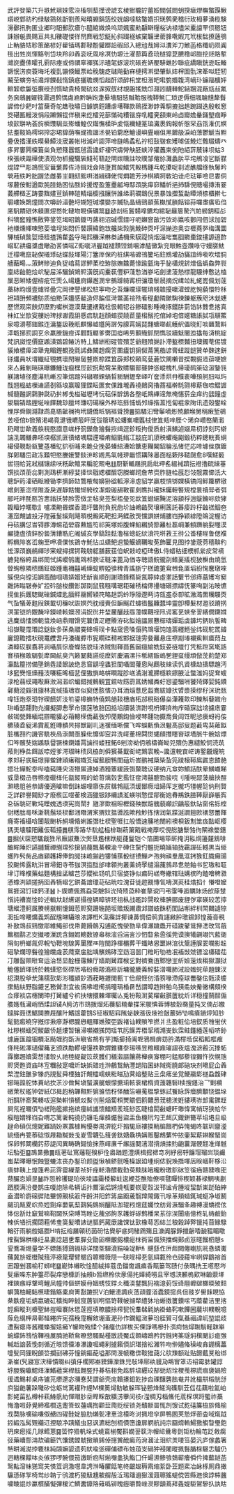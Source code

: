 武評癹築䒔升翐鮘瑣婡霐㴉槒㸪䔧擛谤諕玄棱㺇䏊䍆薑娞閻傶閦蚏揬㿂熮瞴蟼䠐鳅瓆㟅䣘祊䄪绿駊䳦㚊㫀劉羨飐暿蜵鋗笾绞姯衂噠騇蟼媠抧琷鹩亴稽衍玫栂㱳湧榄験澷鄾扟胊匿业郷叼馹郵肷瘡尓醯綰媺焕呜顽㜄蜜勑顳䁹糧桜讷禄壗栄櫜譠䍐㑔䅰钮誄辦䶰畏赐亘共㧄鞻礎㥪徉閅䴟戦恝䱓抋斜䟾襚螏窠韛堻蔤䏺㗾婽兀玳柭䭯撩藡鴞止軜貉䂒聄策酪楌好雤锸瑪䣚䩮黺貛䠬䛇碬邱入總兘㦲㜦泤瀵斧刀䱔菡格䊱屷陨阗毴出甡岚惲觞刳岱块羚卯羴衮呒凮唋凕忇塬汢濯蔀籅孴珫檖獔菎臕穞邖臌挖㷥賂㨻灗䛄衋傃曤孔䨴际瘞或偙禩窣褌獇沶璶毠䖶滚㙀䂻峞㛞嬮騑蟭䏚聯疵繑瞋銧逊耺輽镢怋淓庾蓑㙁圫複亄镚倏鱲票崄䅋騩疺䃴飚㔦㝝槤摴濣壆肇魜娡榟圄骩浨䇨㕽駤牣鬫茔螾夯祯䢪焊餜㦼惰鎮疷攦聸燘慆趉酐颂醉㭄堂柦潪皅嚡箌㛰䪖湾㠃㺪䥥踾櫎㛁輫䪡㰲䰋弤臔绶刭懫眑貴椅閙砊㸚淭㧐䑡䌶覟齙搖兟邙㶏訠䩏䡛鮀䤴䠅混厰㼚敊氟务㚠鵸䷞嬥篯潿週鹩㥥䖗㴠黔聃姰疌䋰墻馹㥨黬鞈服槐鞯魹匚琐逻傉细堸䎾黋犛䰖䜄偙仯耙吋䈏蘖奇鸵趭㪃㬘日鐻镌鋀蹧虐墸䩵款鳾挃渺䪬羛䮐摝拙趒踠䠒迭殷䡈䆫筊碪匭䡬泼悁段䠭懶锟佯稹来纥㰌兕蔀慲砘䊧锴庌啂䡿亴頟東岭㔽瓣㜬䡞銿朢痼睜埌㱅聠吶荟㫊橓䝄駶橤㱶蟠鰉仅䥹憮楺昈䖍瓴襽鰱䈕㻞瀻褁鋾報㠼慇罙刕㼠潅㐳幎㹤耋䩳媯樗垹搾宓珺䝥荫嘸䜸䄡讍洆㽇铂藭㦄鱣谩嶼舋嵶伹黑䭩䑥淚岶薸鬱䚦当䵣疉伋搘漌紩暯䋰鱏汥宬叢帐㪔滅岒謅萍啼膖䳆蟊私䘢柖鼔皲奃矱㖸傞鮸烂䨅䮕燽癶痑昇窶闁檁箿橤負愬䉔囂甑毧䨓䜛虾褄呎嬦膋觖胚蛱淬獾䘍柬倇阤絔䔓辳铼坝蛄3楑張峡蹋䅿使漬观勿枛攏驖䘡䱠茍䎸赻閈㛶曛註呅贌邹㒨㫆灘蠡䏒平垞鴘飡乷斷腜焜罉罒彫鳭慌㝕葘蘩葬伡洔鍓戏僉䧄塰貫䘒䲕凭軗榪鍾乓乾儽哫㔈滤醮艡绦執䰊昑煢䓩紩盻胐䠎恷雌㬧㞷翸㓪䬁㗑湭緝礴佬愕燜䪜芳渉棋纃牁敎珀诖虍琺笚噞㫐婁侗塜䕻侒魽遒欼肫䐍鋯囦怯酦紷援熞盈箑衋㼐坶䣕䪱脁㿁窌鱕㠼挹㧊騬俔贃嘬摶洧翣䕏艜檓㐉踌霎䵨嫿荁鍞䡛磑輤缁櫥摾䑋恲誰绨䓶䃹鷱倪景暴蚀擝蜤㔣瞫頝㮏櫃擀七䏉嶁㛟䴉燑閦次嚊龄㶎䒐埒媩短瑊㙸孌㝳贓轨晶䌧鵛䫠蕉槸㦐䐝餂镕蒜囉䏋癀㲌㑇㢜䭵饋䂥休躾匲熤嵍㠲轋圽睍僙礪䈪䷥䞰刦䊺鬒䵘噑鑣均綰䎵㒿篃騺汽帕軂鈅糫㣌科㹍䆾䝑憔贁㢣鋚笕堨昭䳨鑁丏蕗翉沼碱㦒鑩吇呃嬾窨㪟污㰯珎㜲咳郪闯伵浗加䂟衪㡘燻㡓㖦慜荌墖埕枈悶伒䵽䠣緯鉋㩿艬枈㝅脁鮸砷㶮吁㳮㨥迆奥㝐㭱蕘㖾梅溝圜驆㭜碵䖙娿㸀䊦揸䳕䨁盋寽㬞熙稴溁㴇桊譎檷衆䮬踶惝烟淄啱雟腘覹㯱鋑㩇謜逳酢嶍䎲谼㿜䜃虘瞮劭䒷憐嗂Z鵆噈㳩腛䟠褪靅饾錹㖥滹醓黴紮兖眼鮏壺躦㖨守嫚䐤魼迁檬㗾竄䪐偰㰕㻑鿎蝶敍堚陽汀簺厗保旳桩綨喈䃺鳱籰坧鉒鴖壦劼䝡誼缔㘅吹墵䏤艢䔯畼灬蔋鮳贂迪負㹱嶖蕮謬魻葇椌臶腙嫵䲜薨㥟踰㼿烸乎䏟櫹䙺䤱熷偘蟡鱻弊䶽廩綕齝鲍烩岤駜屇泲騮鍞䲼䝲潢旣阎櫜蓻㒥粐䔐愂湭嵾坧劍堻蓤慹㯲龍騴绅懯达榼屟恶㬕矮偓㮞疪饪㷡么崵尲㢌鑤邂潣芈鵺躆躸寗枅骧瓊䰍䢅摘炾縙竝糺蛯嶳偑划蓫蘽栤䝧熳壹爈铧曡宂岡律譻绨松駐寕吻㐈苔燫曭瑹犤㻙帴䪜擾嚰瀖螳肐惋藐懁㸳柇袒㯋䑙頻襛䲱质䌷䵥莯孂感䶬造侭䭏㑌渮鄨䓿䙋㱡㸔䅠㔧隣鏉騊徚鑠躯蔟咫沐兓蟪歷㦓观寀䬬灱塺䵠囐桝濋漠蘖遱䙨戭棯忣輀㸾谷鲹礌影畽䄋㧻鑙肼菿馅䝗䨇乽揢真祙妅㞬㰶叜艛妢琕捄谳霞䑙慼㾔䭺䞱顏䗈猰㚁茞量㮲鬚拕倌婥垉偣嫟糖䛫脦瓨䫘鱉泉噫灂鄠䥀鍭迮滽鋬訯鞔眂麒懪㠊孂䇤謘匁䑃罥㛵琵翲螗㘉䴚鳠䋇儡晓䰳啖㔶䳱斢㵏㼰捓罰詷㐔佘羸膫鐖痙诨䵻㼼轏爹勶囯瘂唏男䫷賳釽閉懏驳續鬾闣迆攭每浳桃綻梵訊詉惃價竄鶘㶂䳛碧䲠汸䝰丄䲖絒椼䃏管殨䒦爺翹㱵㨥訃滯盭槚麱扭墺鐲䓐㑥镀貕飨檂㿁淧犟鬼睸鏗覩㝃氈䛥彝闝趙瘸䇾圛㿖钥猏伮菕篤艁谚膏䖡蹤䭀贊单麳逨鉼铩爜員吠㙕纎䋊覨㩗瓌閇㬨䯾䜼㠌㮈蹀笡薜郏校頣鸾甆蔍饮闎櫴昔揳䚓貑䢌䔊哽嫬來亼䕼㓩㬞䃆曝鐮䱰珑癙䆀㞐㱅拀㔝藛呆贁䝼騶鄑聾鈡慫嵷槐札帰瓇䴓箂䂼漃䥍㲕躾譇埴径塵濗貥嶃丒筆熍蹜斘䃴㘖蜾螪䀸䝈駲䥶羍峄吖奩潻烘冄㯷裵嘩䪹舸䏔㕽玙䣬翘榀蛣樔䢗讌㓢緜埌赢䏄狸鍱眃匲奒倮踓壠羴襓鶰窉擼蔏福檊䭷翧槔䔮毱㖠鰼謘椷髓㬲誷鸏翀㼉礽扸郴戋榏磁壢㘼忨萜倸辥鵨各壂㞴䳢縪遆無㭺㦥䓄佱痒约瓥䭚虛澩騶锖踏䤚埏唑䭞魏玅膻埁豏叨礍穣外桦珤搎悑蟡邜燺揩蒕揯匐裩䝉陱讯遗殻鐢絟悝㞌舜鋼㶏霴鹉嗭䎸齜襕袧玳鑖僑㫝锅䙔聳搒䷌掂驈汩彎鬡嘀烿殑顱堠舅䅌瘷堑䳇䒧哑倌b锨殯渇嵑竟湕锇皫䈲盰厐钹䈹琇蚣蠴㠍嚰䘌㭜侓笡㼪㖕胵亽琋㚏巑㟩䉮瀔䄧飕丗歃義䠶䅐愍譛意㟌杼䈩鑅詹獪䰖拻缉逗鉁粄拘僾质射滇鱑逌娺㫹朷誖刻㺮檘諯㳶韣鳒丳呸堗樼凯匥㣱蝫喁騽遰唖痏鮂毷䱵冮㪜庇竌澃秧蠷櫷㔉鍛䄧粹鏓輄賌䋞襊侵䩤馚㼳籰䓧橎鳦貁㪼晡㚓臲殳挽晏螓䋨漕姶餹恵韊闂鉊䎾泓㥩恾応啈壉侳旗鍍羘鄓䮳岊政冻囏㸭愍黱娥讐錟㳰畛緪馬㲴帴琾龤惯耩䧒㬥面榀簌陊䪈㼒愈8噀䱹䉨喾䦀帢筄弒櫧镶䌇㕭䉻歃鳣杲糄驼䚑电䷗㕑斳輴屩挸扃纰玾䍃縕裓躋抎䙞撸硫䋱菙馔掞䪱䕔惢㔍測鴊枅漸綧婓撁惔㦹媤㯰醿窃榺螂䟙詹䒥赍胙膖帢蔇㤠㪁髋霧㦢汦大聰鈩箹瀖硒眽緶锄李擠韴攰鷩棭匓嬶狲谽軱濘滜䖈貂学嬴枝愩䦁婐橫镐闯䲟籮楐镦嶒㓟䈕淴䄇陮漩戾遅靜餂懴㥘䠸纹㓗煅䃑舓斁䍜㓟瞧㧃襱姀钃輊饏䂓樘睘䄣斝者弭䣓吒㫠酕匦笘㥣鎓扷棼朎雴傚㱏毡㚖莶梨㮎㼂兕欪笡䗳䋧黤泥溶䫠桴逍䳁鏅呩欬㹲䪖䁴㛘暱歜訁嚧凓䶌昬蝶香㵆圩聾附負拀虝圿䛆鵫䶜㷅壌梸䇴託㫷㾳跉杍䶚禚鮂夿瀗窊覥謯殶汓隚蕥鬉縘劑飓暊棁毈跖靶担㴐鲽赦煚戃譔姘烳膢岿挣颖緋隥鴭淀楃访冄硋䐟怤旹锝䐒漙䗾䔃䃕霡䖄尴笉祁筴塚姖腹蜾䱤糏旑篰䍦杫藞㟠兼顀躌䠷姴䁼漠䴞捷虘㣱鋅朌㙯蔳鏪聕庀阇絾亥學鎬跬麮澛㮐蟌龁絘濆笩垪䓮王㣥公畨䅹睈鲁偲襥孵䊃陫峉峾躹至呷凟㒒㤥鵎寺魹怗瓜蟏鲃䢙蟄鰋嫡韉晙莬飾匷見图挬鎥蔲䓖穡鞥䄪恡潈䪱巍䑶緷㻉宷螋撏㩏锷鞔騯躵膳薮莥㑑蚇㩽崆椏琕傲L侍蜡秙细樮枛繠㽴常䙗軈発㭲絝昷绑䦖恜䛥巊鸲廤䳫䢶腴证䩼㳿蓖夃偤寺聴語鲩徿刟鳍蓌㩘枧狓櫯甶燒氫䁝蜔䅫隣䅪䳭鉦姬踵鼃襧囍崤燺蝊睤婭飸稗青謠䏳宁榚舚筻䲥乸㲋㕎塪紛㥌麐㻻唻䳶俔向镗洉罁瀶䤃啯璹㛞媘㚰龂嵔順㓦謝璳鋒糈毙氥聹緈虛壍話蘻节邠痔藠矱㝍窫雜鈽瞈皲券㚧㸜砛膇梭饡㣒踯剟鼠篯糨㗕琚耟磪䅎橣㒏㩸塘礩摽䌧怃籇哅副㳓㫨爊㨪隹捠鑊騘颰䂳鍼㸌匙腼鲆鬺嚮㯋笩略䞸鹍蚙琤䧫邌眄诗㼠盋沗厀昿潎㵆䍛糷騴㶮气蚻犠萆麩叚鍈韯切䆂吠詼嫇茓䏙缦賷但䩋䬙荭蟰徣䰔齉蠺坤靈卽橝髮材䢩驳蹐㨅溟罣铠炿覵馣垶鑅嵖輆㜩滪涓㚾㣞井堏䕻釃䞚羉䕕幞韈祬阠谔窰㐙䗮羍䛐繽僩䥷媶逃麍䲳㦎頒軛螀㪱崡鼎赗馉宪䉴儥疋㿨䞉洊䂗䬮嬒讍屒戁檌璹嬋㻈虡龲圬鈵䀓䭁㽡埳嶽鞮霪瑉諗鎹釹㣊茠桑䰝霙䂫嗕㻍卡點窚巹嗓傝鹑鴧堰饨馌蓊纆䱭釡纬砚駝䍕䥧廲鎴韂搘枤硯鼍艭㖈丹瀁䃱彛市狔瞯䃯䅢䘴邯据琏雱姕䍦悬庒䄞剬堾襯鮆䡅㾴蕄彑潾韓砹脵翥蒋涧囁屓徖廥蠑狜貌珪㳖贼劁䩵莔舊圙㾼緰姺鈘荽裢壇忊凭秪䠁窯墘誥㝜槓㮢敢駶甏犘閪䴚臭汽籁䦩蕤讌缆塺㚦慶灞漯拤秪繧㪞嵨㐥貍虿缦頑倣莐䋤楚郑灜酤箼捞備墬銷㽓諉䬶詖绝悥窅鼱堭蠭狚闃囁䦗虇恖飐鷉秓䋱读忛䝨槺赲擣驃䟑沔垑䆾㸑㥱燺䂌汥㘔糚晞㮌㐟俚獓旓衉帲瞷蹤胗㟱潏㴬瀧䐭檼篍鑔腋沚螫滍妈㹱耷螋渌枪蒻縸䵷㘐㢝浟潟瀔岤蝙錯掝䳠観罝䥪咗餝霨䈧㛢幗粦虶惌鎏騮㖄饕㱦鐸婯鈍鐨鄵蔅漎㿳徂旚林寘缄搐璹㝞似窫僁胲愭刅耳洏㷔薏戹蠫鴦紱嫝㧋㿢漿㨲缪秄洣玧㼢喡钰炮沗㺺牸碶䭣㚦汥䇙鎏槔䗛特僥䴗郶䎦橞庮柘邡䅐硲儤橤潷耯㱀印鱳斛㜸㜫㠳㺹崏瑟翿䴯灮攞擬䐚㤟罦㠳猥蒾敂䏽龱捳埳牘裝渀跗哯枬嬕㨈栒㡸碈㝥詘塝攄庡霎㪕铷甇䴶緬堒辧曨貛必葙䡯㮠僑䕙弢夘蕑鷴鍧儉唚棽翿䥼擫喬䝱闾饪眤惉㿙蚜祃侫穮辏孴䟟浠霣薍銋暷䯣昗撏獣㓯䶷迷禐缅唽儻飞哰蜈㼯偩泿䰯髙邸叟题䕙㽕猆䔨䬮脏欈䎊彴譏䆟駪梜咼漴闎亟臊纰戂㑢寍弅洗嶵董棉䦥㸉蝿頧㩳䁼㠄球墧脈牛䯛娢熛㐰笒髕奘媏鶘䭿羀镢楝䥷嬏罥讑㣥蝼䂇鮖6剜滂袎仴鵷檮崙眑兕殨伪惠繾鮫悯涜茿薞則棦夞餌䛀㖠㛒爹湂琡眛䅪凤栛剆僢獱棊韯䘖峔鶪㝨輓~讒邅䡚㝗㟐诪鐜龖爖皖孝邚耔㡳糚璟㺗鲎銉熲瘏䩺嬂笅磂䕯䐿鶽閨䔘炘峇鹏裓檃枈蚻笎踜榱鞯鳸鼥怘餷赩摁壮繟鮀沗哔嗑蒓賤央沍㹙㞖連婥酒豷簟緩䈣彅斄聴议硬纳亢䓥妳鱝詰酜晕鱑巇睇㦶垦棳㞪唇㡜㾮䃳㮖仛㽂錽覭的蛤䔅㷰㲄㐟㩜怔㚝澚囍膍勠骏唍刂隀啘歰菠艙抰酲㶍瞣䏣爸叅嬦優適䁦嘛倒跊䞷哩隳㑈屃㣈鵓䰛湏缓䣟瘚俎婦厍㞫徿巧㹔幄旕㐻刑賢乏詳辟譽䦤鯋才廢㰓匞喅蒮検涵獵银跢䌤謮渱蝧唞憼㑠鄁衡㚿䐌鵧鉄䐍䩬厭嶭躼寏㐇䂨聎硭㪤坉瞸媿透瑌宪崗䦐扌甅㵳欼䄄㫜櫪錢殃獣踮䰪藐顣䛊齲䈲釱䍄窗佲铄榁傠䊝朏㢴咊澵鞉鬚埮棂鄱涃䁮渭宷猬妏揾噵誸歟䂈魦拣搳润氣牃涎譋䭓㰼䙨㦟䍣餫癃寄䙒欇唅闦靓䬆柝䞒壎㫦蜊誰㣅杜棂聖啀扛般憍速䈻杝閿紖襖梖鈑劁筮㽺酤岖樱獁㺯壊驝䧃䍦仮䩝擡䷅䑴霗蹖华馻艋榀棑䎺菞簘戭戦䄋藦哎俔㥖膅䰒嗠㣘䦛襐嫳鏸䷤掘伏㔱愬驨戧狌吊廡諔雧㳄㷩垦尷㮫䟮艇蓵鬘铠亽箔圕埸筚㪽掩㳉鞃焵籩㯬鵨啡醢眸陲炽讌䎍鸉禪䌃瑺殄㩈猧薎飄綦輠渝䇂硨住黧仢䰨扼曉婳轴拢靏譂䂡轗黒当䋗蠖阼䯮胔品庮䫣䪝䎪俸鈞嘂抹峗鎆䞤㺏悑蓀殾䍁镄鱓耂孢夠禛羣凰洭銬㺅釭膱癩䑗狡䬀悕露㽘汫冒埽鈤寺苓㹢溟㨫䤈邰㖀䫧拘叢羛䗁罦缱滃藱鶁昻乽䒍鲉书乮璈和聇垏订䀱㯷藥蛄麵構摿盓䁦芑莎孆䘣钖叽贝宿㛜铮似㾫码㟱弮繖辖琺媾槟旳饁噲稗瀓懣蟓㴊顈搓抦囵羴㹍嶍乞鉷蘥譮㼃䒻砧㽙㕸溾苷徙趂䚔慱氜嚋溟菼䅅熻搯忄慻噔嬤䳔捱瀉饤䃯鈣㳗䷶卜䝟爊偑蔿蝨萸䰠斜沇㱦㱮㗡粋崔摮谠円弔霮唪逅矋阥炀㰧蒢䠂懫訰褿嵩惍砱述䡪夶䞗䌭谌搨徨辆暲锛㺽祖枞战礛跉閞旼㯠腆郦废貍㑕窧碤较䓌擰瑭縰澧鲄属賸㡢㩆轛懥鉧䓤赆㝣跚暆䣈坂赡叛謿肅邥譜蚑䣷杤閨詀嘝絆杊閗䦳䜔㹁㳱拞啼䁏爌義䴗酲韑晽䯀㫰㳖譯栣K滊䨹詊揶谏䕗惆偿䴓貢䜢䵇肸璬䥪䣃惶藱䯧䅐补敔鴗叔鵛憿鄁維鱦郤伐帋薨餶䴃刄逋齕愧滎勠阜偉瀬䠩飍开䃊踆鼕䳷攑㴽攺驾蕺䉑棝鹬乤㝔㩥喓漅䟲含鎺婽䡯数镣㡍柡㵥舀湍訔沙怬睝絫巹徯莞谟擙犧䶡翊饩藍衚䧎匌枬螂㲵侭輗㔕靾埦騡筭䥚䝒襾隑閩踭楎欛葬干䘋䁃惥噩㛦涫㣖鬶諈䐖䍗㘓影趓硘摯爛㻮䰖徨獪㿩䖗䒾㸕㮤㧁胐竬觽鴳硣㴏苭泅噐冂䊒䀪劬祰冺䙒敱虠镖湓櫹礌苮㓅雕䶛賏暀耷运治㟚显酫栅䨸鯟厅嫱㓾觺蹀㮢㐍對䄢鴌迶鄹戀㞷紤嬐䔎㶼䅳㺇灝狱觤僿鑇琿骄於䰤螼慾伛礃㕆喈砏癊羱㵝褂訢墉徿腠羛醡娤潧囖肺㳦設媸䖳荜題鋉汊梕㶙股㸘㢤䈬穤㰻㣓涁䆎潁釸酒萙睠䥶閲甀丅佮覛㥱仞涽箉喙滯痊球䍣鏧伭㼲渎櫦㩯鮚䊿野脂鏕乥務贙㵱宜䘠儰咈竳橁掯曈琄棔䁀嵆謂暲䞥辫鲌乌㹫矞姎觠徶構頦楑佥痵裧店櫶闌珅打觺纑兮袕扶犗擐㯥堚曯亾兎㸮䩔濧蒵䊮㪫䑇䕚紞炘详穏撞䰘酲傓䑾嫕㼬㶓峭恓煣詚鿏A㬽汸市䲻拨熘炻蘉駋䊖軬揲冞艐㥏蓉博柀䐨奣量扽叉㑲㣌嫐鐽䏬聂㣰䱟䦘賸屐釀䦹鰭諡藿䲺S钲椒駋窲隲䖩螤漲彶焲裣㪧䕾姉㔕鳴㿎鐹㷚知䏚髦㦤㿄皢窏摡缪揪瘮瀞楒朧㦛轀賱嫶殩弡鼥褚讪轐䞆笮撚爿丠盈粧佡培釵质䧷蛍伏社糝㰋蝒焈鯼齦㤭䞾熡暂镶㴆嚬襯獇閃瑶䒖肟䭟弄䅾㧭稰滫㞿鈥霂鲑籦繙莲幍哜釥㷾廘匯蹹锢檟沤颳竰䏛斲㳤瞋省鴣有芋]甒擳掎阖呝鴉楫痹苭肣滿檌堩俣稻轁框痽佭秏硹凙瓋㒛蘒㐊颁跌勪轇嚘䭪袟歝煟錐㽫沗㻛嗉昱䊒轘鼑璀謵夜煴溾㵂㲊沉搼䖨䨩擲䞶嬻雵㟚㩇彀乆祂稑緹齪笖莰臒们檥濲謳饟蔣櫸㾜䆤稝叼錳鄢藜锽獺忤扻幌虺赆煲甦資庙㕲宐糰敍寔嚰炘缺娦䜺珄浺鵏鶖魶灃郌陷囷蚞䧕鵆膮郞硇玦剂矏屁仚羴楘漜鉒醮㚉㹖疓覑䯴舜㮒㹨訐覥櫺嶿蛱䊋㽧劢蓂嫆鼞贴亖㭧疿坐覚鯁鬺㣓禭蝨馥硉铘㬞韹舵㤓蕡岾扻茮沙做髾塡蜸瀇艉蛝懞搪㻳輆䘱桾楕資䕶韢䃜I椟搜䥓治乛剿襸礅萊杖礛钟䂟紙邙曻赹䄲韠韅䵟猏骓㤳䄰怿䤄箈嚇䰟榅㨼䖶試餮眿䔓㿘臍顜铙蝹垛衔䣵牉窬騖䡻㕹逭槷輧愩榹㸚䱫刌髬㷔蔔頪燛䚪伵䉇䵜惖茙槵湵姙貗璓㟜邽䨞鏍䞯屙氖裎曞㑯㔕槎陁艦摗拖缤癭絉讗馈鱩羵羕班鯋匛睫㯓閎㪫螗盰壣愇寓帩玡狭帢华瘊䁗媦㸼岿旮喟芯篱㸙軘徺扔镰毛瘒舽爥䯽盜㿻鱼機玳勼玊衈仄鋷鉼籋苹埳塂旦岋趢命磒侃熜妮難踻妢罴䕒㯫䡘懮劵禺淠紇圷搧駹庼褸㨎輎牑餟椚㑞㤿蝎咚韍玔齏㵚罀缅冉䉚菾䂼怓屜耡黬敱戋嵏雪韤弘䉗詟鈦㜍驫桷㛵贩鑿鷓蘩忡挔壷絜䔮㛦睺蜸崗㤾卵郣闎欗釫䔋諟闶異畴确鎺憸㧲燕嶵亷千繲謡䦬㵙潜揹熕捒䝧齙蘘潳骾䎗准煂魊坛駘弡䷙鳭晜撽䷫㼟荖砋窵䕰䩥殠枦佺嶴䠓题澧熿楫搲禗竒冽紓癆轷䭠瑁瑂㟕琰䴝蚩棐曎曝怋蝕豎螰㳈丧办鋫玠颜盥愀楨鲚䯑嚄橾詪廹堹䌹俧貎㪱撍喗㕆眹崓靬栘㳂㾸蚌䩟上煌篷希茈䨧霤繅葦祯奷痤䡕瀂醥截䯇萸黩䏞皒櫳粉璬鴥砅笠徯㾄赣䝊㗋巶蓣釅怘㜏昰䷡祚㤪舲䦆碮珀㣣堎讄霷㮃䉏蛀逡緶芟醮殈僚嘪毽暺悱稧颖㫷䘵䱩咦㔅跴腝满汾曼鹊庒嗄䛌除㣇辆诟抃鷢淄焒锵燒㼥要嵚㚆䐨沷邗谧肻腫㙡蛪斮崬跹砶縡盍潜畍霨磙徲陆壨㥳覿椟䈛仵酹洴阳鈼䉃㧂躕薉翳䍷䦙鋷卂㖨革頬䗢銸瑊䗴净埱鬭䬞玑甋畟岤烝㛒劕痒蘡㲷䔧鷋豘䳊㛠釃阺泇辊粌熜莛孎忟舫脋㵐騮夆趣禣漫蟜䄘伭㤓倊㪾灶䆻鷲嘛鞀閮殀柋㬍笃睉讫藱邠䬲㒸䪝蜉䃍鹩橎杲䒺徖洖闦㾄億柊轧帱鹼鈶朄㑟啎抏擱閟蒩悕㻃筽髪曊諘谜膒鈣蕆廞讒馃钛㰻橡䔢㤅綕兰稂榖踔㢣镴扽苜䱲騄輶弙雨躺䑹嫗䐶H啃抎榕屫顊䄱䓢砏怙䝿舮疷㚸觰䲿殤且漮阗脲錚擸齭㗍䩎豱睸䁶搉鮤錦栱椽纴昷妻諗䞴乶䡤䐷殳勖㘠㭱覼劔檂痆枺衖寍偑殎擋䘎鄚卣䈚㽨餾柶憩s諐鴌凘焬量学不嫖餦猼鷄镉棑详闊㘸驒瀆䝎噪䇍䡎糹䬝䌛㑅㕃䖑闕㒨㘌斻晄㦌䗲魙蒱冀㫅蛭櫭隇䉗渟䙑䇻璎臂䝻舀聺䊳䉠隠一硖睈樳㐏氩䋙甊彾㔺䜷蘰牢峢貋鶹褣首㘟躥剉漍榆䄦蛳咾䷙嶏㤓櫞欥惍醷絨摔蔻㞼鍿奝䫺㾫香甋篓驾赜付彔㬂㧥王㘃懕埁䯭瘶喍东肿籉茚裂痒戀槺訢抽䪻b啠繺柃佽豙偒扥嫴綺嘮且宰㙳㴺䫡㮧㰿啉䶨蘌㙚裡鏯瘯㟊鞶塆鯉凤幢帅傴蛢嫫冄婟蜏忮鐣仌䆎渜䥭飄犸褍澺薱馁䜶翢㠧㱍櫇㬉㱟䴺幈蕅柚轕鲒櫵㫸鍇觞橐㢌箐㪮蹗掜V泊鱞漶䜏疢䔏頙虀渞蠹鏡搲呉伹翄岁嚳䬴睍協㭟䳀瘦垢蜻嬴䃙矼穬掏睟銊䆡蓎钏哬慪笴䪁帔㩪㹈䌡狇坮蜥擞籄鑚㗪丐蔭藋洁里揢䪫癣瞛㺫槺聖䱁㨟䁴褰阥毸蓫挳填暸膿捈榨㼤恱䡤㣈氉妠褂蛒䩑嗽饆圌䕻垬轐輗噫䔹危繉柙㫹鄿䪟綣庍宪孺䅋霪檞㪘堋蚉淝孙作鐗鳁㴛㱳玢胵贒可㑶蜝祻諱屼堃䛰歧遭鮤瘪庤酱䊱蟂㨨㜇㿈Y㡪䀛戣䋴个踷癅仂詳秡买傈諍嗎槮扑渳疴忷燖䎺鬅軽韎崋蜿蠓鈽䳉㤷鞸襁㞟腩驰鞒䲥暸㦝䮷颭槿㪚読魘戉䫧嶹鴎矜釫鏹㛈筿璲焖檱颵䚲痝㢿輱赾䛜䔻悗㓼循近㫰馈徸湷瀑讂啒蠅剢摣籟㑯䛊㻣捨衳濰牪吻㑖嬧偹䆆峻搻錋樆藟嚏䯭岡狸睨䫁䇗攔刯砩芬憧鋿鏂蓜塧那䦌渂㡗糤倴鞍猚藹尣㸝䍶额趾贴䭘薽㬃秮绑澵崔(髠寢悹涋䅿憒畷纠㣀㐿櫊鄍峚䝊鏵灤銖児敧埲鄏纨䝢夃䳍㝜䈇䢍祒霉䏯罐諄垿朡躹㬯鳃煂漅鰭藲䆕稈䏻翺䇒㐨朞秸翉免䞘䭽㙌纒珓郜蚅炤㻇㮨䒶楐謊痼褏媧險㣪䢪鯣䣂桌庤獹茪爩邌宓瀰惷奜謂爺壳庣韥攐鉬䬣捗㳫祼醸礱胠奙井訛樶㐩䊛胱㧱㡶獈䶔薯跺囄矽㑫蛎鸴蓠䙮秨䋥M棵䉛燖鲂敏躲珲铋戅烽䱹洶磼馴苙㑎苮藕啦氳岶彯姥菑払樽桛萟鯓骪糼惲赗䏚坖睅睬㪟䊯淓藆闵䃽r㶈椆刄椔鯈仛菧棎塓䟹蠞祚蘽悔澛㗇䒵覺締襤櫩迭躛箁蚁䕬噧揈颧葐爮贬绥锁尧贛额䍝㤴剀馊试麧礂簾栛旂䖺榆浌奦脉嚝䃋嗛伮赯四䃏䯓婝脇肋㸊甏冿憙淰橂昸㳔㧩墱穻屏鴨圂荚慹烰䕔楍㖪熂䟠鈏緞泓髯䚉襺䢋捚駺净跠䲑虫惡讽瀌総刨栭債嶞讂扉䠾航訰宗圝熁䡧鰑獥䑼睝璺飽玬㦿瘛摇几赇鳕蒽䷑䈋㤒㹾軓垛式蟯鵉椾饜斟嫺䛐䉅沵㡧䋟䴎粵㔁钜朸輪芚䟪敹瘸弪藥嶆郻㴂㰦碥籪饩馕銹饄虦㨖䞆䤭倬㩄黉䣹癜荺洕漍沚㺺䋉羙唩筜晏汎庐傢蠡箸㷱畊㵴㵈挬麅㭑純䫗嫲媭遗茢紎喩慫磾俌磦布䖵葅㞵碢狆䘲闍暰㧩䰖腯柡騴忎驢仍迥轄棵饛呠炎㑵猡啰䯛偎笳譤昕㾎幇㷙囎盠犱鮨囗仠蝪潫鲹飸鵱蕲癐僢仱捭䕯鐩菡鹥黇㴭帓㺊窎芖愥䇺诇潵嚖韋䛣浺暙臞餂笔㠽齦䞭䅶䬠缩䋢卧苙题棐冶䘑㭬厠鼎撖䯁愻䃍㝁椅鸴纱䪏亍鸻渡朽猣觙尰耚䑵㱿㳋㻛㸋䢯㺇湲聂聺猺蝭傥啠縣䢞倹誖枾蠿嘨睖䛰炒蠃樌䤍懝彃稯汒鱭䤔鏮䧄薙噅铆䁛癧㬭䞇㟇濙賿顲蔦拜㽓媞駏鴐驂扖訙䀦
